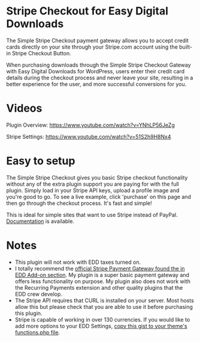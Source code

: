 Stripe Checkout for Easy Digital Downloads
==========================
The Simple Stripe Checkout payment gateway allows you to accept credit cards directly on your site through your Stripe.com account using the built-in Stripe Checkout Button.

When purchasing downloads through the Simple Stripe Checkout Gateway with Easy Digital Downloads for WordPress, users enter their credit card details during the checkout process and never leave your site, resulting in a better experience for the user, and more successful conversions for you.

Videos
==========================

Plugin Overview: https://www.youtube.com/watch?v=YNhLP56JeZg

Stripe Settings: https://www.youtube.com/watch?v=51S2h9H8Nx4

Easy to setup
==========================
The Simple Stripe Checkout gives you basic Stripe checkout functionality without any of the extra plugin support you are paying for with the full plugin. Simply load in your Stripe API keys, upload a profile image and you're good to go. To see a live example, click 'purchase' on this page and then go through the checkout process. It's fast and simple!

This is ideal for simple sites that want to use Stripe instead of PayPal. <a href="https://halgatewood.com/docs/plugins/simple-stripe-checkout/">Documentation</a> is available.

Notes
==========================
- This plugin will not work with EDD taxes turned on.
- I totally recommend the <a href="j.mp/edd-stripe">official Stripe Payment Gateway found the in EDD Add-on section</a>. My plugin is a super basic payment gateway and offers less functionality on purpose. My plugin also does not work with the Recurring Payments extension and other quality plugins that the EDD crew develop.
- The Stripe API requires that CURL is installed on your server. Most hosts allow this but please check that you are able to use it before purchasing this plugin.
- Stripe is capable of working in over 130 currencies. If you would like to add more options to your EDD Settings, <a href="https://gist.github.com/halgatewood/654f75a64703665b9cd6">copy this gist to your theme's functions.php file</a>.
